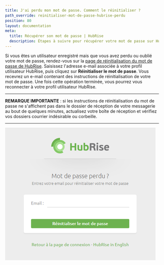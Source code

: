 ```yaml
---
title: J'ai perdu mon mot de passe. Comment le réinitialiser ?
path_override: reinitialiser-mot-de-passe-hubrise-perdu
position: 80
layout: documentation
meta:
  title: Récupérer son mot de passe | HubRise
  description: Étapes à suivre pour récupérer votre mot de passe sur HubRise si vous êtes un utilisateur enregistré, mais que vous avez perdu ou oublié votre mot de passe.
---
```


Si vous êtes un utilisateur enregistré mais que vous avez perdu ou oublié votre mot de passe, rendez-vous sur la [page de réinitialisation du mot de passe de HubRise](https://manager.hubrise.com/reset_password/new?locale=fr-FR). Saisissez l'adresse e-mail associée à votre profil utilisateur HubRise, puis cliquez sur **Réinitialiser le mot de passe**. Vous recevrez un e-mail contenant des instructions de réinitialisation de votre mot de passe. Une fois cette opération terminée, vous pourrez vous reconnecter à votre profil utilisateur HubRise.

---

**REMARQUE IMPORTANTE** : si les instructions de réinitialisation du mot de passe ne s'affichent pas dans le dossier de réception de votre messagerie au bout de quelques minutes, actualisez votre boîte de réception et vérifiez vos dossiers courrier indésirable ou corbeille.

---

![Page de réinitialisation du mot de passe](../../images/002-fr-reset-password.png)
